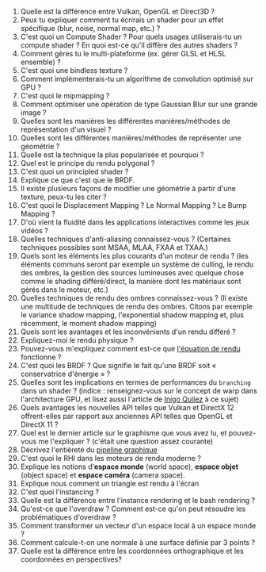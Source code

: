 1. Quelle est la différence entre Vulkan, OpenGL et Direct3D ?
2. Peux tu expliquer comment tu écrirais un shader pour un effet spécifique (blur, noise, normal map, etc.) ?
3. C'est quoi un Compute Shader ? Pour quels usages utiliserais-tu un compute shader ? En quoi est-ce qu'il diffère des autres shaders ? 
4. Comment gères tu le multi-plateforme (ex. gérer GLSL et HLSL ensemble) ?
5. C'est quoi une bindless texture ?
6. Comment implémenterais-tu un algorithme de convolution optimisé sur GPU ?
7. C'est quoi le mipmapping ?
8. Comment optimiser une opération de type Gaussian Blur sur une grande image ?
9. Quelles sont les manières les différentes manières/méthodes de représentation d'un visuel ?
10. Quelles sont les différentes manières/méthodes de représenter une géométrie ?
11. Quelle est la technique la plus popularisée et pourquoi ?
12. Quel est le principe du rendu polygonal ?
13. C'est quoi un principled shader ? 
14. Explique ce que c'est que le BRDF.
15. Il existe plusieurs façons de modifier une géométrie à partir d'une texture, peux-tu les citer ? 
16. C'est quoi le Displacement Mapping ? Le Normal Mapping ? Le Bump Mapping ?
17. D'où vient la fluidité dans les applications interactives comme les jeux vidéos ?
18. Quelles techniques d'anti-aliasing connaissez-vous ? (Certaines techniques possibles sont MSAA, MLAA, FXAA et TXAA.) 
19. Quels sont les éléments les plus courants d'un moteur de rendu ? (les éléments communs seront par exemple un système de culling, le rendu des ombres, la gestion des sources lumineuses avec quelque chose comme le shading différé/direct, la manière dont les matériaux sont gérés dans le moteur, etc.)
20. Quelles techniques de rendu des ombres connaissez-vous ? (Il existe une multitude de techniques de rendu des ombres. Citons par exemple le variance shadow mapping, l'exponential shadow mapping et, plus récemment, le moment shadow mapping)
21. Quels sont les avantages et les inconvénients d'un rendu différé ?
22. Expliquez-moi le rendu physique ?
23. Pouvez-vous m'expliquez comment est-ce que [l'équation de rendu](https://en.wikipedia.org/wiki/Rendering_equation) fonctionne ? 
24. C'est quoi les BRDF ? Que signifie le fait qu'une BRDF soit « conservatrice d'énergie » ?
25. Quelles sont les implications en termes de performances du `branching` dans un shader ? (indice : renseignez-vous sur le concept de warp dans l'architecture GPU, et lisez aussi l'article de [Inigo Quilez](https://iquilezles.org/articles/gpuconditionals/) à ce sujet)
26. Quels avantages les nouvelles API telles que Vulkan et DirectX 12 offrent-elles par rapport aux anciennes API telles que OpenGL et DirectX 11 ?
27. Quel est le dernier article sur le graphisme que vous avez lu, et pouvez-vous me l'expliquer ? (c'était une question assez courante)
28. Décrivez l'entièreté du [pipeline graphique](https://en.wikipedia.org/wiki/Graphics_pipeline)
29. C'est quoi le RHI dans les moteurs de rendu moderne ?
30. Explique les notions d’**espace monde** (world space), **espace objet** (object space) et **espace caméra** (camera space).
31. Explique nous comment un triangle est rendu à l'écran
32. C'est quoi l'instancing ?
33. Quelle est la différence entre l'instance rendering et le bash rendering ?
34. Qu'est-ce que l'overdraw ? Comment est-ce qu'on peut résoudre les problématiques d'overdraw ?
35. Comment transformer un vecteur d'un espace local à un espace monde ?
36. Comment calcule-t-on une normale à une surface définie par 3 points ?
37. Quelle est la différence entre les coordonnées orthographique et les coordonnées en perspectives?
